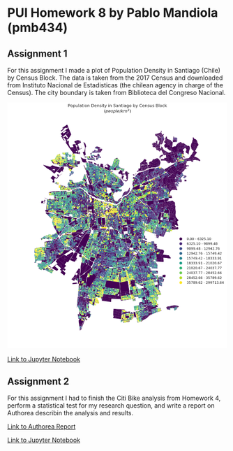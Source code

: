 # PUI Homework 8 by Pablo Mandiola (pmb434)

## Assignment 1

For this assignment I made a plot of Population Density in Santiago (Chile) by Census Block. The data is taken from the 2017 Census and downloaded from Instituto Nacional de Estadisticas (the chilean agency in charge of the Census). The city boundary is taken from Biblioteca del Congreso Nacional.

![Population Density in Santiago](Santiago_density_by_Block.png)

[Link to Jupyter Notebook](HW8_1_pmb434.ipynb)

## Assignment 2

For this assignment I had to finish the Citi Bike analysis from Homework 4, perform a statistical test for my research question, and write a report on Authorea describin the analysis and results.

[Link to Authorea Report](HW8_2_pmb434.ipynb)

[Link to Jupyter Notebook](HW8_2_pmb434.ipynb)
